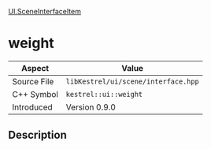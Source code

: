 [UI.SceneInterfaceItem](index.md)
# weight
| Aspect | Value |
| --- | --- |
| Source File | `libKestrel/ui/scene/interface.hpp` |
| C++ Symbol | `kestrel::ui::weight` |
| Introduced | Version 0.9.0 |
## Description

